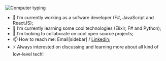 ![Computer typing](https://i.pinimg.com/originals/0d/10/d2/0d10d2fe48a7956a4fdc9f7251132236.gif)

- 🔭 I’m currently working as a sofware developer (F#, JavaScript and ReactJS);
- 🌱 I’m currently learning some cool technologies (Elixir, F# and Python);
- 👯 I’m looking to collaborate on cool open source projects;
- 📫 How to reach me: Email[sidebar] / [Linkedin](https://www.linkedin.com/in/guilherme-freire-pll/);
- ⚡ Always interested on discussing and learning more about all kind of low-level tech!
